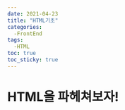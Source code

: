 ```yaml
---
date: 2021-04-23
title: "HTML기초"
categories: 
  -FrontEnd
tags: 
  -HTML
toc: true  
toc_sticky: true 
---
```




# HTML을 파헤쳐보자!

